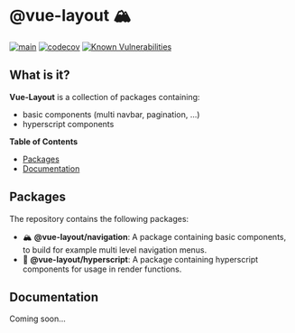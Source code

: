 # @vue-layout 🏔	

[![main](https://github.com/Tada5hi/vue-layout/actions/workflows/main.yml/badge.svg)](https://github.com/Tada5hi/vue-layout/actions/workflows/main.yml)
[![codecov](https://codecov.io/gh/Tada5hi/vue-layout/branch/master/graph/badge.svg?token=FHE347R1NW)](https://codecov.io/gh/Tada5hi/vue-layout)
[![Known Vulnerabilities](https://snyk.io/test/github/Tada5hi/vue-layout/badge.svg)](https://snyk.io/test/github/Tada5hi/vue-layout)

## What is it?
**Vue-Layout** is a collection of packages containing:

- basic components (multi navbar, pagination, ...)
- hyperscript components

**Table of Contents**

- [Packages](#packages)
- [Documentation](#documentation)

## Packages
The repository contains the following packages:

- 🏔 **@vue-layout/navigation**: A package containing basic components, to build for example multi level navigation menus.
- 🧰 **@vue-layout/hyperscript**: A package containing hyperscript components for usage in render functions.

## Documentation
Coming soon...

